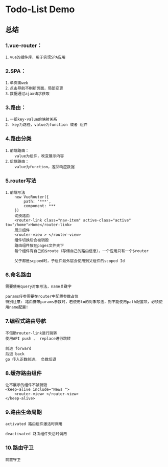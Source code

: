 # Todo-List Demo

## 总结

### 1.vue-router：
    1.vue的插件库，用于实现SPA应用

### 2.SPA：
    1.单页面web
    2.点击导航不刷新页面，局部变更
    3.数据通过ajax请求获取

### 3.路由：
    1.一组key-value的映射关系
    2. key为路径，value为function 或者 组件

### 4.路由分类
    1.前端路由： 
        value为组件，改变展示内容
    2.后端路由：
        value为function，返回响应数据

### 5.router写法
    1.前端写法
        new VueRouter({
            path: '***',
            component: ***
        })
        切换路由
        <router-link class="nav-item" active-class="active" to="/home">Home</router-link>
        展示组件
        <router-view > </router-view>
        组件切换后会被销毁
        路由组件放在pages文件夹下
        每个组件有自己的$route（存储自己的路由信息），一个应用只有一个$router

        父子都是scpoed时，子组件最外层会使用到父组件的scoped Id

### 6.命名路由
    需要使用query对象写法，name关键字

    params传参需要在router中配置参数占位
    特别注意: 路由携带params参数时，若使用to的对象写法，则不能使用path配置项，必须使用name配置!

### 7.编程式路由导航
    不借助router-link进行跳转
    使用API push 、 replace进行跳转

    前进 forward
    后退 back
    go 传入正数前进， 负数后退

### 8.缓存路由组件
    让不展示的组件不被销毁
    <keep-alive include="News ">
        <router-view> </router-view>
    </keep-alive>

### 9.路由生命周期
    activated 路由组件激活时调用

    deactivated 路由组件失活时调用

### 10.路由守卫

    前置守卫
